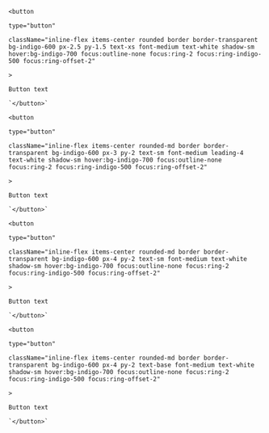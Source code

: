    <button

    type="button"

    className="inline-flex items-center rounded border border-transparent bg-indigo-600 px-2.5 py-1.5 text-xs font-medium text-white shadow-sm hover:bg-indigo-700 focus:outline-none focus:ring-2 focus:ring-indigo-500 focus:ring-offset-2"

    >

    Button text

    `</button>`

    <button

    type="button"

    className="inline-flex items-center rounded-md border border-transparent bg-indigo-600 px-3 py-2 text-sm font-medium leading-4 text-white shadow-sm hover:bg-indigo-700 focus:outline-none focus:ring-2 focus:ring-indigo-500 focus:ring-offset-2"

    >

    Button text

    `</button>`

    <button

    type="button"

    className="inline-flex items-center rounded-md border border-transparent bg-indigo-600 px-4 py-2 text-sm font-medium text-white shadow-sm hover:bg-indigo-700 focus:outline-none focus:ring-2 focus:ring-indigo-500 focus:ring-offset-2"

    >

    Button text

    `</button>`

    <button

    type="button"

    className="inline-flex items-center rounded-md border border-transparent bg-indigo-600 px-4 py-2 text-base font-medium text-white shadow-sm hover:bg-indigo-700 focus:outline-none focus:ring-2 focus:ring-indigo-500 focus:ring-offset-2"

    >

    Button text

    `</button>`
